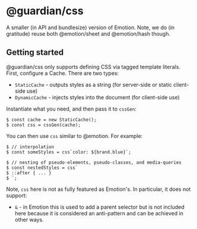 # @guardian/css

A smaller (in API and bundlesize) version of Emotion. Note, we do (in gratitude)
reuse both @emotion/sheet and @emotion/hash though.

## Getting started

@guardian/css only supports defining CSS via tagged template literals. First,
configure a Cache. There are two types:

-   `StaticCache` - outputs styles as a string (for server-side or static
    client-side use)
-   `DynamicCache` - injects styles into the document (for client-side use)

Instantiate what you need, and then pass it to `cssGen`:

    $ const cache = new StaticCache();
    $ const css = cssGen(cache);

You can then use `css` similar to @emotion. For example:

    $ // interpolation
    $ const someStyles = css`color: ${brand.blue}`;

    $ // nesting of pseudo-elements, pseudo-classes, and media-queries
    $ const nestedStyles = css`
    $ ::after { ... }
    $ `;

Note, `css` here is not as fully featured as Emotion's. In particular, it does
not support:

-   `&` - in Emotion this is used to add a parent selector but is not included
    here because it is considered an anti-pattern and can be achieved in other
    ways.
